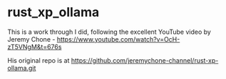 # rust_xp_ollama

This is a work through I did, following the excellent YouTube video by Jeremy Chone - https://www.youtube.com/watch?v=OcH-zT5VNgM&t=676s

His original repo is at https://github.com/jeremychone-channel/rust-xp-ollama.git

